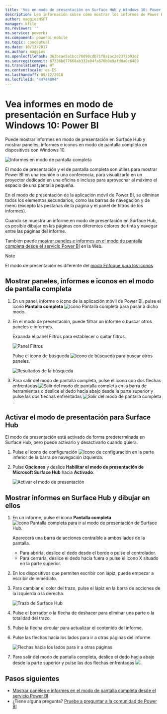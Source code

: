 ```yaml
---
title: 'Vea en modo de presentación en Surface Hub y Windows 10: Power BI'
description: Lea información sobre cómo mostrar los informes de Power BI en Surface Hub y cómo mostrar los paneles, informes e iconos de Power BI en modo de presentación en dispositivos con Windows 10.
author: maggiesMSFT
manager: kfile
ms.reviewer: ''
ms.service: powerbi
ms.component: powerbi-mobile
ms.topic: conceptual
ms.date: 10/13/2017
ms.author: maggies
ms.openlocfilehash: 363bcae5a1bcc70d90cdb71f8a1ac2e2372b93e2
ms.sourcegitcommit: 67336b077668ab332e04fa670b0e9afd0a0c6489
ms.translationtype: HT
ms.contentlocale: es-ES
ms.lasthandoff: 09/12/2018
ms.locfileid: "44744894"
---
```

# <a name="view-reports-in-presentation-mode-on-surface-hub-and-windows-10---power-bi"></a>Vea informes en modo de presentación en Surface Hub y Windows 10: Power BI
Puede mostrar informes en modo de presentación en Surface Hub y mostrar paneles, informes e iconos en modo de pantalla completa en dispositivos con Windows 10. 

![Informes en modo de pantalla completa](./media/mobile-windows-10-app-presentation-mode/power-bi-presentation-mode.png)

El modo de presentación y el de pantalla completa son útiles para mostrar Power BI en una reunión o una conferencia, para visualizarlo en un proyector dedicado en una oficina o incluso para aprovechar al máximo el espacio de una pantalla pequeña. 

En el modo de presentación de la aplicación móvil de Power BI, se eliminan todos los elementos secundarios, como las barras de navegación y de menú (excepto las pestañas de la página y el panel de filtros de los informes).

Cuando se muestra un informe en modo de presentación en Surface Hub, es posible dibujar en las páginas con diferentes colores de tinta y navegar entre las páginas del informe.

También puede [mostrar paneles e informes en el modo de pantalla completa desde el servicio Power BI](../../service-fullscreen-mode.md) en la Web.

> [!NOTE]
> El modo de presentación es diferente del [modo Enfoque para los iconos](mobile-tiles-in-the-mobile-apps.md).
> 
> 

## <a name="display-dashboards-reports-and-tiles-in-full-screen-mode"></a>Mostrar paneles, informes e iconos en el modo de pantalla completa
1. En un panel, informe o icono de la aplicación móvil de Power BI, pulse el icono **Pantalla completa** ![Icono Pantalla completa](././media/mobile-windows-10-app-presentation-mode/power-bi-full-screen-icon.png) para pasar a dicho modo.
2. En el modo de presentación, puede filtrar un informe o buscar otros paneles e informes.
   
    Expanda el panel Filtros para establecer o quitar filtros.
   
    ![Panel Filtros](./media/mobile-windows-10-app-presentation-mode/power-bi-windows-10-presentation-filter.png)
   
     Pulse el icono de búsqueda ![Icono de búsqueda](./media/mobile-windows-10-app-presentation-mode/power-bi-windows-10-presentation-search-icon.png) para buscar otros paneles.
   
    ![Resultados de la búsqueda](./media/mobile-windows-10-app-presentation-mode/power-bi-windows-10-search.png)
3. Para salir del modo de pantalla completa, pulse el icono con dos flechas enfrentadas ![Salir del modo de pantalla completa](./media/mobile-windows-10-app-presentation-mode/power-bi-windows-10-exit-full-screen-icon.png) en la barra de herramientas o deslice el dedo hacia abajo desde la parte superior y pulse las dos flechas enfrentadas ![Salir del modo de pantalla completa](./media/mobile-windows-10-app-presentation-mode/power-bi-windows-10-exit-full-screen-hub-icon.png).

## <a name="turn-on-presentation-mode-for-surface-hub"></a>Activar el modo de presentación para Surface Hub
El modo de presentación está activado de forma predeterminada en Surface Hub, pero puede activarlo y desactivarlo cuando quiera.

1. Pulse el icono de configuración ![Icono de configuración](./media/mobile-windows-10-app-presentation-mode/power-bi-settings-icon.png) en la parte inferior de la barra de navegación izquierda.
2. Pulse **Opciones** y deslice **Habilitar el modo de presentación de Microsoft Surface Hub** hacia **Activado**.
   
    ![Activar el modo de presentación](./media/mobile-windows-10-app-presentation-mode/power-bi-turn-on-presentation-mode.png)

## <a name="display-and-draw-on-reports-on-surface-hub"></a>Mostrar informes en Surface Hub y dibujar en ellos
1. En un informe, pulse el icono **Pantalla completa** ![Icono Pantalla completa](././media/mobile-windows-10-app-presentation-mode/power-bi-full-screen-icon.png) para ir al modo de presentación de Surface Hub.
   
    Aparecerá una barra de acciones contraíble a ambos lados de la pantalla. 
   
   * Para abrirla, deslice el dedo desde el borde o pulse el controlador.
   * Para cerrarla, deslice el dedo hacia fuera o pulse el icono X situado en la parte superior.
2. En los dispositivos que permiten escribir con lápiz, puede empezar a escribir de inmediato. 
3. Para cambiar el color del trazo, pulse el lápiz en la barra de acciones de la izquierda o la derecha.
   
    ![Trazo de Surface Hub](./media/mobile-windows-10-app-presentation-mode/power-bi-windows-10-surface-hub-ink.png)
4. Pulse el borrador o la flecha de deshacer para eliminar una parte o la totalidad del trazo.
5. Pulse la flecha circular para actualizar el contenido del informe.
6. Pulse las flechas hacia los lados para ir a otras páginas del informe.
   
    ![Flechas hacia los lados para ir a otras páginas](./media/mobile-windows-10-app-presentation-mode/power-bi-windows-10-surface-hub-arrows.png)
7. Para salir del modo de pantalla completa, deslice el dedo hacia abajo desde la parte superior y pulse las dos flechas enfrentadas ![](./media/mobile-windows-10-app-presentation-mode/power-bi-windows-10-exit-full-screen-hub-icon.png).

## <a name="next-steps"></a>Pasos siguientes
* [Mostrar paneles e informes en el modo de pantalla completa desde el servicio Power BI](../../service-fullscreen-mode.md)
* ¿Tiene alguna pregunta? [Pruebe a preguntar a la comunidad de Power BI](http://community.powerbi.com/)

